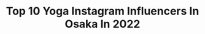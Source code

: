 ---
title: Top 10 Yoga Instagram Influencers In Osaka In 2022
description: >-
  Find top yoga Instagram influencers in Osaka in 2022. Most popular hashtags: #yoga #pr #japanesegirl #japan.
platform: Instagram
hits: 4
text_top: See the best Instagram influencers on inBeat.
text_bottom: Our database has 4 Instagram influencers like this in Osaka, Japan for you to pitch.
profiles:
  - username: "suica___616"
    fullname: >-
      Haruna suica Ishihara
    bio: >-
      sponsors: @westsnowboarding @fixbindingco 　　　　　@hertelwax_jp 　　　　　@eivy @electric
    location: "Japan"
    followers: 9233
    engagement: 1142
    commentsToLikes: 0.016105
    id: ck0u21i0kykzm0i19480kckcs
    verified: false
    hashtags: "#dayze, #likeforlikes, #girl, #editing"
  - username: "natsumi_fujiwara"
    fullname: >-
      藤原菜摘(Fujiwara Natsumi)
    bio: >-
      OSAKA→TOKYO🗼 1992.04.17 model / yoga instructor (RYT200) / contact⇨DM✉️ ※お仕事関係以外のDMは返信しません 質問等はコメント欄にお願いします🙏
    location: "Japan"
    followers: 25414
    engagement: 131
    commentsToLikes: 0.009877
    id: ck5hn1onen1dv0i1157kdqd4f
    verified: false
    hashtags: "#lalalei, #takeyourchance, #pr, #babylone"
  - username: "sakki_ni"
    fullname: >-
      Saki Hasegawa 長谷川サキ
    bio: >-
      👗💄🍴🍙♨️🏀🇰🇷🇯🇵 osaka
    location: "Japan"
    followers: 7078
    engagement: 395
    commentsToLikes: 0.018942
    id: ck5hmiy6nm19g0i11aezt9904
    verified: false
    hashtags: "#model, #smile, #kobelettuce, #japan"
  - username: "mizuki_b2ew"
    fullname: >-
      福岡みづき♡週1ホテルステイ/ゆるいアラサー美容
    bio: >-
      【暮らすようにホテルステイする♡】 webマーケター/埼玉/170cm ▶︎過去のホテル巡り #ホテルステイ記録 ▶︎27ヵ国を訪問（フランス🇫🇷1年留学） ▶︎美容プロ公認の美肌 ▶︎茶道歴7年（裏千家） ✏️毎週日曜、ストーリーでインスタプチ講座 ↓女性が等身大のままインスタで人生を謳歌するコツ
    location: "Japan"
    followers: 35798
    engagement: 149
    commentsToLikes: 0.028361
    id: ckap5tq2hd4id0i78wozblofl
    verified: false
    hashtags: "#pr, #goto, #20, #wakasalife"
  - username: "blifetokyo"
    fullname: >-
      B-life
    bio: >-
      Yoga & Fitness Workout Creator. 痩せたい！健康的になりたい！すべての方の悩みを解決するエクササイズ動画を無料で配信しています。10〜15分くらいの空き時間で気軽に行えますので、是非お試しください♪
    location: "Japan"
    followers: 41649
    engagement: 735
    commentsToLikes: 0.032724
    id: ckapb665gypre0i78i1v3kh7d
    verified: false
    hashtags: "#389, #393, #401"
  - username: "miawatanabe_yoga"
    fullname: >-
      Mia
    bio: >-
      ERYT-500+•YACEP🕉 Pilates ヨガ&ピラティスインストラクター 🏠USA🇺🇸 🌸シリコンバレーの🇺🇸アメリカ大企業でヨガ教導 🌸Day1Stretch/Founder(オフィスヨガ) •英語でヨガ •Vinyasa Yoga •ヒーリングタッチ •骨盤底 •オフィスヨガ
    location: "Japan"
    followers: 21686
    engagement: 457
    commentsToLikes: 0.061414
    id: ck14l4qmzsuh90i19pq2tx3ir
    verified: false
    hashtags: "#stanford, #split, #yogapractice, #sf"
  - username: "11misato10"
    fullname: >-
      MISATO
    bio: >-
      ○Twitter @_M1110_ /Radio DJ (TOKYO FM) /yoga Instructor /酵素風呂サロンWABISABI代表 @wabisabikouso ◯follow me
    location: "Japan"
    followers: 10210
    engagement: 1136
    commentsToLikes: 0.036047
    id: ck5c7rkjo829m0i1149qnc4g3
    verified: false
    hashtags: "#japan, #japanesegirl, #stayhome, #curry"
  - username: "arisa28lucia"
    fullname: >-
      Arisa 🇯🇵🇮🇹
    bio: >-
      》全米YOGA アライアンス 》YouTube"ありさらチャンネル"↓ arisarah YouTube channel link below🌹
    location: "Japan"
    followers: 13955
    engagement: 715
    commentsToLikes: 0.042411
    id: ckaow4b797dc10i787gcj4ovu
    verified: false
    hashtags: "#marriotthotel, #training, #ac, #travel"
  - username: "hirokosaunooke"
    fullname: >-
      hiroko 裕子 🇯🇵
    bio: >-
      NV🇺🇸在住 横浜出身 夏はいつも日本 ✈︎ power yoga RYT certified yoga instructor 🧘🏻‍♀️ @sleehcom ambassador use code *hirokosaunooke2020* for 20% off sleeh purchase
    location: "Japan"
    followers: 19867
    engagement: 558
    commentsToLikes: 0.033335
    id: ck9we50o1imki0j78pe1mc0pc
    verified: false
    hashtags: "#yogaphotography, #yogini, #yogainstructor, #forwardfold"
  - username: "vivichan1325"
    fullname: >-
      vivichan
    bio: >-
      yoga&beauty サロン♡♡♡chiakissオーナー♡♡♡ファッション、グルメ、ヨガ、エステをこよなく愛してヘルシーライフを目標に💕
    location: "Japan"
    followers: 60116
    engagement: 499
    commentsToLikes: 0.005698
    id: ck5zzyii4cmxu0i14f0xfn50r
    verified: false
    hashtags: "#gliongroup, #akarengasteakhouse, #dolceandgabbana, #womensupportingwomen"
---